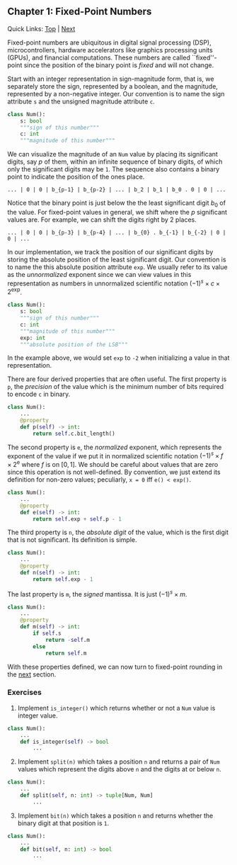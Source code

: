 ## Chapter 1: Fixed-Point Numbers

Quick Links: [Top](../README.md) | [Next](02-fixed-round.md)

Fixed-point numbers are ubiquitous
  in digital signal processing (DSP), microcontrollers,
  hardware accelerators like graphics processing units (GPUs),
  and financial computations.
These numbers are called ``fixed''-point
  since the position of the binary point
  is _fixed_ and will not change.

Start with an integer representation in
  sign-magnitude form, that is,
  we separately store the sign, represented by a boolean,
  and the magnitude, represented by a non-negative integer.
Our convention is to
  name the sign attribute `s` and
  the unsigned magnitude attribute `c`.
```python
class Num():
    s: bool
    """sign of this number"""
    c: int
    """magnitude of this number"""
```
We can visualize the magnitude of an `Num` value
  by placing its significant digits, say $p$ of them,
  within an infinite sequence of binary digits,
  of which only the significant digits may be `1`.
The sequence also contains
  a binary point to indicate the position
  of the ones place.
```
... | 0 | 0 | b_{p-1} | b_{p-2} | ... | b_2 | b_1 | b_0 . 0 | 0 | ... 
```
Notice that the binary point is just
  below the the least significant digit
  $b_0$ of the value.
For fixed-point values in general,
  we shift where the $p$ significant values are.
For example,
  we can shift the digits right by 2 places.
```
... | 0 | 0 | b_{p-3} | b_{p-4} | ... | b_{0} . b_{-1} | b_{-2} | 0 | 0 | ... 
```
In our implementation,
  we track the position of our significant digits
  by storing the absolute position of
  the least significant digit.
Our convention is to name the
  this absolute position attribute `exp`.
We usually refer to its value as
  the _unnormalized_ exponent since we can view
  values in this representation as numbers
  in unnormalized scientific notation
  $(-1)^s \times c \times 2^{\text{exp}}$.
```python
class Num():
    s: bool
    """sign of this number"""
    c: int
    """magnitude of this number"""
    exp: int
    """absolute position of the LSB"""
```
In the example above,
  we would set `exp` to `-2` when
  initializing a value in that representation.

There are four derived properties
  that are often useful.
The first property is `p`,
  the _precision_ of the value
  which is the minimum number of bits
  required to encode `c` in binary.
```python
class Num():
    ...
    @property
    def p(self) -> int:
        return self.c.bit_length()
```
The second property is `e`,
  the _normalized_ exponent,
  which represents the exponent of the value
  if we put it in normalized scientific notation
  $(-1)^s \times f \times 2^{\text{e}}$ where $f$ is on $[0, 1]$.
We should be careful about values that are zero
  since this operation is not well-defined.
By convention,
  we just extend its definition for non-zero values;
  peculiarly, `x = 0` iff `e() < exp()`.
```python
class Num():
    ...
    @property
    def e(self) -> int:
        return self.exp + self.p - 1
```
The third property is `n`,
  the _absolute digit_ of the value,
  which is the first digit that is not significant.
Its definition is simple.
```python
class Num():
    ...
    @property
    def n(self) -> int:
        return self.exp - 1
```
The last property is `m`, the _signed_ mantissa.
It is just $(-1)^s \times m$.
```python
class Num():
    ...
    @property
    def m(self) -> int:
        if self.s
            return -self.m
        else
            return self.m
```
With these properties defined,
  we can now turn to fixed-point rounding
  in the [next](02-fixed-round.md) section.

### Exercises

1. Implement `is_integer()` which returns whether
  or not a `Num` value is integer value.
```python
class Num():
    ...
    def is_integer(self) -> bool
        ...
```

2. Implement `split(n)` which takes a position `n`
  and returns a pair of `Num` values which
  represent the digits above `n` and the digits
  at or below `n`.
```python
class Num():
    ...
    def split(self, n: int) -> tuple[Num, Num]
        ...
```

3. Implement `bit(n)` which takes a position `n`
  and returns whether the binary digit at
  that position is `1`.
```python
class Num():
    ...
    def bit(self, n: int) -> bool
        ...
```

